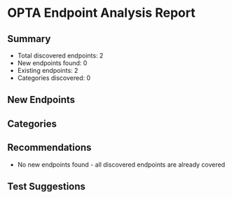 # OPTA Endpoint Analysis Report

## Summary
- Total discovered endpoints: 2
- New endpoints found: 0
- Existing endpoints: 2
- Categories discovered: 0

## New Endpoints

## Categories

## Recommendations
- No new endpoints found - all discovered endpoints are already covered

## Test Suggestions